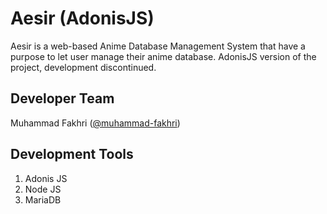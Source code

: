 # Aesir (AdonisJS)
Aesir is a web-based Anime Database Management System that have a purpose to let user manage their anime database. AdonisJS version of the project, development discontinued.

## Developer Team
Muhammad Fakhri ([@muhammad-fakhri](https://github.com/muhammad-fakhri))

## Development Tools
1. Adonis JS
2. Node JS
3. MariaDB
